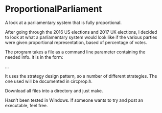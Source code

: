 # ProportionalParliament
A look at a parliamentary system that is fully proportional.

After going through the 2016 US elections and 2017 UK elections, I decided to look at what a parliamentary
system would look like if the various parties were given proportional representation, based of percentage of
votes.

The program takes a file as a command line parameter containing the needed info. It is in the form:

<Number of Seats>
<Party Name1> <Num Votes>
...
<Party NameN> <Num Votes>

It uses the strategy design pattern, so a number of different strategies. The one used will be documented in circprop.h.

Download all files into a directory and just make.

Hasn't been tested in Windows. If someone wants to try and post an executable, feel free.
